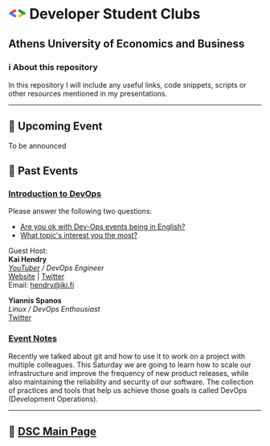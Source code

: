 # 
# ![Official Community Page](https://raw.githubusercontent.com/dsc-aueb/dsc-aueb/main/logo.png) Developer Student Clubs

## Athens University of Economics and Business

### ℹ️ About this repository

In this repository I will include any useful links, code snippets, scripts or other resources mentioned in my presentations.

---

## 🎫 Upcoming Event

To be announced

## 🎫 Past Events

### [Introduction to DevOps](https://dsc.community.dev/events/details/developer-student-clubs-athens-university-of-economics-and-business-presents-introduction-to-devops/#/)

Please answer the following two questions:
- [Are you ok with Dev-Ops events being in English?](https://www.strawpoll.me/42303442)
- [What topic's interest you the most?](https://www.strawpoll.me/42303486)

Guest Host:<br>
**Kai Hendry**<br>
<em>[YouTuber](https://www.youtube.com/user/kaihendry) / DevOps Engineer</em><br>
[Website](https://hendry.iki.fi/) | 
[Twitter](https://twitter.com/kaihendry)<br>
Email: hendry@iki.fi

**Yiannis Spanos**<br>
<em>Linux / DevOps Enthousiast</em><br>
[Twitter](https://twitter.com/yiannisvspanos)<br>

### [Event Notes](https://github.com/dsc-aueb/DevOps/blob/main/01_Introduction/contents.md)

Recently we talked about git and how to use it to work on a project with multiple colleagues. This Saturday we are going to learn how to scale our infrastructure and improve the frequency of new product releases, while also maintaining the reliability and security of our software. The collection of practices and tools that help us achieve those goals is called DevOps (Development Operations).

---

## 🔗 [DSC Main Page](https://github.com/dsc-aueb/dsc-aueb)
